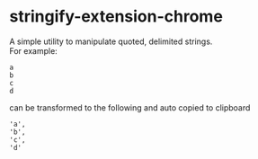 # stringify-extension-chrome

A simple utility to manipulate quoted, delimited strings.<br>
For example:
```
a
b
c
d
```
can be transformed to the following and auto copied to clipboard
```
'a',
'b',
'c',
'd'
```
